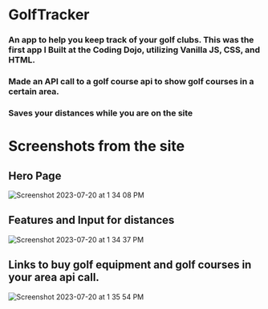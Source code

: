 # GolfTracker 
### An app to help you keep track of your golf clubs. This was the first app I Built at the Coding Dojo, utilizing Vanilla JS, CSS, and HTML. 
### Made an API call to a golf course api to show golf courses in a certain area.
### Saves your distances while you are on the site

# Screenshots from the site

## Hero Page
![Screenshot 2023-07-20 at 1 34 08 PM](https://github.com/MJ-Kerr/GolfTracker/assets/118866269/430ad706-907a-42e3-b65b-ce001d1fb1c3)

## Features and Input for distances
![Screenshot 2023-07-20 at 1 34 37 PM](https://github.com/MJ-Kerr/GolfTracker/assets/118866269/4ba570d4-2482-4b41-9de7-e8aa04bdd791)

## Links to buy golf equipment and golf courses in your area api call.
![Screenshot 2023-07-20 at 1 35 54 PM](https://github.com/MJ-Kerr/GolfTracker/assets/118866269/3ae9cf12-552d-4979-9b91-978ede776d96)
